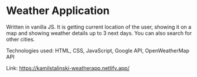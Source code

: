 # Weather Application

Written in vanilla JS. It is getting current location of the user, showing it on a map and showing weather details up to 3 next days. You can also search for other cities.

Technologies used: HTML, CSS, JavaScript, Google API, OpenWeatherMap API

Link: https://kamilstalinski-weatherapp.netlify.app/
